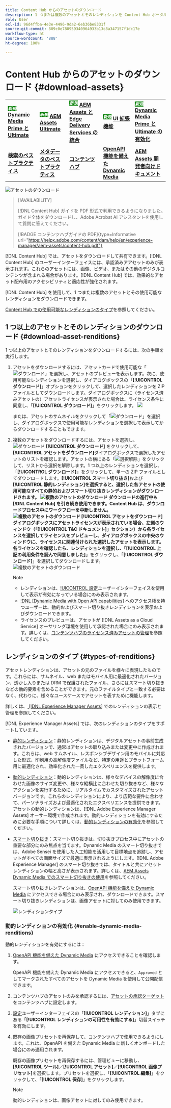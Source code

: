 ```yaml
---
title: Content Hub からのアセットのダウンロード
description: 1 つまたは複数のアセットとそのレンディションを Content Hub ポータルからダウンロードする方法について説明します。
role: User
exl-id: 96d4ffba-4e3e-4496-9da2-6eb36be8331f
source-git-commit: 809c0e780959340964933b13c8a347157f1dc17e
workflow-type: ht
source-wordcount: '888'
ht-degree: 100%

---
```


# Content Hub からのアセットのダウンロード {#download-assets}

<table>
    <tr>
        <td>
            <sup style= "background-color:#008000; color:#FFFFFF; font-weight:bold"><i>新規</i></sup> <a href="/help/assets/dynamic-media/dm-prime-ultimate.md"><b>Dynamic Media Prime と Ultimate</b></a>
        </td>
        <td>
            <sup style= "background-color:#008000; color:#FFFFFF; font-weight:bold"><i>新規</i></sup> <a href="/help/assets/assets-ultimate-overview.md"><b>AEM Assets Ultimate</b></a>
        </td>
        <td>
            <sup style= "background-color:#008000; color:#FFFFFF; font-weight:bold"><i>新規</i></sup> <a href="/help/assets/integrate-aem-assets-edge-delivery-services.md"><b>AEM Assets と Edge Delivery Services の統合</b></a>
        </td>
        <td>
            <sup style= "background-color:#008000; color:#FFFFFF; font-weight:bold"><i>新規</i></sup> <a href="/help/assets/aem-assets-view-ui-extensibility.md"><b>UI 拡張機能</b></a>
        </td>
          <td>
            <sup style= "background-color:#008000; color:#FFFFFF; font-weight:bold"><i>新規</i></sup> <a href="/help/assets/dynamic-media/enable-dynamic-media-prime-and-ultimate.md"><b>Dynamic Media Prime と Ultimate の有効化</b></a>
        </td>
    </tr>
    <tr>
        <td>
            <a href="/help/assets/search-best-practices.md"><b>検索のベストプラクティス</b></a>
        </td>
        <td>
            <a href="/help/assets/metadata-best-practices.md"><b>メタデータのベストプラクティス</b></a>
        </td>
        <td>
            <a href="/help/assets/product-overview.md"><b>コンテンツハブ</b></a>
        </td>
        <td>
            <a href="/help/assets/dynamic-media-open-apis-overview.md"><b>OpenAPI 機能を備えた Dynamic Media</b></a>
        </td>
        <td>
            <a href="https://developer.adobe.com/experience-cloud/experience-manager-apis/"><b>AEM Assets 開発者向けドキュメント</b></a>
        </td>
    </tr>
</table>

<!-- ![Download assets](assets/download-asset.jpg) -->
![アセットのダウンロード](assets/download-asset-genstudio.jpeg)

>[!AVAILABILITY]
>
> [!DNL Content Hub] ガイドを PDF 形式で利用できるようになりました。ガイド全体をダウンロードし、Adobe Acrobat AI アシスタントを使用して質問に答えてください。
>
>[!BADGE コンテンツハブガイドの PDF]{type=Informative url="https://helpx.adobe.com/content/dam/help/en/experience-manager/aem-assets/content-hub.pdf"}

[!DNL Content Hub] では、アセットをダウンロードして共有できます。[!DNL Content Hub] のユーザーインターフェイスには、承認済みアアセットのみが表示されます。これらのアセットには、画像、ビデオ、またはその他のデジタルコンテンツが含まれる場合があります。[!DNL Content Hub] では、効果的なアセット配布用のアクセシビリティと適応性が強化されます。

[!DNL Content Hub] を使用して、1 つまたは複数のアセットとその使用可能なレンディションをダウンロードできます。

[Content Hub での使用可能なレンディションのタイプ](#types-of-renditions)を参照してください。

## 1 つ以上のアセットとそのレンディションのダウンロード {#download-asset-renditions}

1 つ以上のアセットとそのレンディションをダウンロードするには、次の手順を実行します。

1. アセットをダウンロードするには、アセットカードで使用可能な「![ダウンロード](/help/assets/assets/download-icon.svg)」を選択し、アセットのプレビューを表示します。次に、使用可能なレンディションを選択し、ダイアログボックスの「**[!UICONTROL ダウンロード]**」オプションをクリックして、選択したレンディションを ZIP ファイルとしてダウンロードします。ダイアログボックスに（ライセンス済みアセットの）アセットライセンスが表示された場合は、ライセンス条件に同意し、「**[!UICONTROL ダウンロード]**」をクリックします。
   ![](/help/assets/assets/download-an-asset-CH-from-asset-card.png)

   または、アセットのサムネイルをクリックして「![ダウンロード](/help/assets/assets/download-icon.svg)」を選択し、ダイアログボックスで使用可能なレンディションを選択して表示してからダウンロードすることもできます。

1. 複数のアセットをダウンロードするには、アセットを選択し、![ダウンロード](/help/assets/assets/download-icon.svg) **[!UICONTROL ダウンロード]** をクリックして、**[!UICONTROL アセットをダウンロード]**&#x200B;ダイアログボックスで選択したアセットのリストを確認します。アセットの横にある「![選択解除](/help/assets/assets/Close.svg)」をクリックして、リストから選択を解除します。1 つ以上のレンディションを選択し、「**[!UICONTROL ダウンロード]**」をクリックして、単一の ZIP ファイルとしてダウンロードします。**[!UICONTROL スマート切り抜き]**&#x200B;および&#x200B;**[!UICONTROL 静的レンディション]**を選択すると、選択した各アセットの使用可能なすべての静的およびスマート切り抜きレンディションがダウンロードされます。
   ![複数のアセットのダウンロード](/help/assets/assets/download-multiple-assets-CH.png)
ダウンロードの進行中も [!DNL Content Hub] を引き続き使用できます。Content Hub は、ダウンロードプロセス中にワークフローを中断しません。
   ![複数のアセットのダウンロード](/help/assets/assets/download-assets-notification-ch.png)
**[!UICONTROL アセットをダウンロード]**&#x200B;ダイアログボックスにアセットライセンスが表示されている場合、左側のウィンドウ（「[!UICONTROL T&amp;C ドキュメント]」セクション）から各ライセンスを選択してライセンスをプレビューし、ダイアログボックスの中央のウィンドウに、ライセンスに関連付けられた選択したアセットを表示します。各ライセンスを確認したら、レンディションを選択し、「**[!UICONTROL 上記の利用条件を読んで同意しました]**」をクリックし、「**[!UICONTROL ダウンロード]**」を選択してダウンロードします。
   ![複数のアセットのダウンロード](/help/assets/assets/download-multiple-licensed-assets-CH.png)

   >[!NOTE]
   >
   >* レンディションは、[!UICONTROL 設定](/help/assets/configure-content-hub-ui-options.md#renditions-content-hub)ユーザーインターフェイスを使用して表示が有効になっている場合にのみ表示されます。
   >* [!DNL [Dynamic Media with Open API capabilities]](/help/assets/dynamic-media-open-apis-overview.md) へのアクセス権を持つユーザーは、動的およびスマート切り抜きレンディションを表示およびダウンロードできます。
   >* ライセンスのプレビューは、アセットが [!DNL Assets as a Cloud Service] オーサリング環境を使用して承認された場合にのみ表示されます。詳しくは、[コンテンツハブのライセンス済みアセットの管理](/help/assets/manage-licensed-assets-on-content-hub.md)を参照してください。

<!--

## Download an asset and its renditions {#download-asset-renditions} 

To download an asset and its renditions, execute the following steps: 

1. Click the asset to view its properties.

1. Click ![download](/help/assets/assets/download-icon.svg) to see the list of available asset renditions in the **[!UICONTROL Download]** panel.

   >[!NOTE]
   >
   >* The renditions display only if their visibility is enabled using the [Configuration](/help/assets/configure-content-hub-ui-options.md#renditions-content-hub) User Interface.
   >* You can download all [static, dynamic, and smart crop renditions](#types-of-renditions) while downloading an asset.

1. Select one or more renditions and click **[!UICONTROL Download]** to download the selected renditions as a zip file. 
While downloading a licensed asset, select **[!UICONTROL I have read and accepted the terms & conditions mentioned above]** before clicking **[!UICONTROL Download]**. You can also click **[!UICONTROL terms & conditions]** to view the asset license. The preview of the license displays only if the asset is approved using Assets as a Cloud Service authoring environment. For more information, see [Manage licensed assets on Content Hub](/help/assets/manage-licensed-assets-on-content-hub.md).

   ![Download single asset renditions](/help/assets/assets/download-single-asset-renditions.png)


If you are downloading a licensed asset, select **[!UICONTROL I have read and accepted the terms & conditions mentioned above]** and then click **[!UICONTROL Download]**. You can also click **[!UICONTROL terms & conditions]** to view the asset license. The preview of the license displays only if the asset is approved using Assets as a Cloud Service authoring environment. For more information, see [Manage licensed assets on Content Hub](/help/assets/manage-licensed-assets-on-content-hub.md).

>[!NOTE]
>
> The users with access to [Dynamic Media with Open API capabilities](/help/assets/dynamic-media-open-apis-overview.md) can view and download dynamic and smart crop renditions.

## Download multiple assets and their renditions {#download-multiple-assets-renditions} 

To download multiple assets and their renditions, execute the following steps: 

1. Select the assets and click ![download](/help/assets/assets/download-icon.svg) **[!UICONTROL Download]**. The [!UICONTROL Download assets] screen displays listing all the selected assets. 
1. Click **[!UICONTROL Download]** to select from the various download options to begin download:

    * **Download [!UICONTROL Originals]**: Select this option to download the selected assets in the original form.
    * **Download [!UICONTROL Static Renditions only]**: Select this option to download all available static renditions of assets except the original assets.
    * **Download [!UICONTROL Originals & Static Renditions]**: Select this option to download both original and static renditions of the selected assets. 

      ![Download multiple renditions](/help/assets/assets/download-multiple-renditions.png)

      >[!NOTE]
      >
      >* The renditions display only if their visibility is enabled using the [Configuration](/help/assets/configure-content-hub-ui-options.md#renditions-content-hub) User Interface.
      >* You can only download [static renditions](#types-of-renditions) while downloading multiple assets.

    If any of the selected asset is a licensed asset, click the license of the asset in left pane to see its preview, which enables you to select **[!UICONTROL I have read and accepted the terms & conditions mentioned above]** and then click **[!UICONTROL Download]**. The preview of the license displays only if the asset is approved using Assets as a Cloud Service authoring environment. For more information, see [Manage licensed assets on Content Hub](/help/assets/manage-licensed-assets-on-content-hub.md).

    <!--![download-multiple-license](/help/assets/assets/download-multiple-license.png)-->

<!--1. On the Content Hub homepage, select the asset and click **Download**. The **Download assets** dialog box displays a license or list of licenses associated with the selected assets in the left pane. 
1. Click a license in the left pane to see its PDF in the middle pane and the associated assets with it in the right pane. The license PDF preview is displayed only if the license is approved in your Assets as a Cloud Service environment. [Approve the license PDFs](/help/assets/approve-assets-content-hub.md) of the selected assets to see their previews.
1. Optional: Click ![remove-icon](/help/assets/assets/remove-icon.svg) to remove a license from the dialog box.
1. Select **I have read and accept all the terms and conditions mentioned above.** 
1. Click **Download** to download the selected assets.-->

<!---This dialog box displays the list of licenses associated with the selected assets in the left pane. Select a license to preview its terms and conditions (in pdf format) in the middle pane and the preview of the associated assets to the license in the right. Reviewed licenses are highlighted in light blue.


The dialog box that displays depends on whether the download list includes expired assets or only non-expired assets. <br/>
**Download expired assets dialog box:** This dialog box displays the expired assets' preview along with their expiry date in the left pane. The expired assets' count out of total selected displays in the right pane. Click **Proceed with all assets** to download expired assets with other assets (if present). The Download assets dialog box displays. See the [Download assets dialog box](#Download-asset-dialog-box) to proceed further.
    
    >[!NOTE]
    >
    >[Enable the download option for expired assets](/help/assets/configure-content-hub-ui-options.md#expired-assets-content-hub) to download them. Only expired assets that have enabled downloading are available for download.

   <a id="Download-asset-dialog-box"></a> **Download assets dialog box:** This dialog box displays the list of licenses associated with the selected assets in the left pane. Select a license to preview its terms and conditions (in pdf format) in the middle pane and the associated assets' preview and their count in the right pane. Reviewed licenses are highlighted in light blue.

    >[!NOTE]
    >
    > The **Download Asset dialog box** previews licensing terms and conditions only for approved licenses. [Approve the assets' licenses](/help/assets/approve-assets-content-hub.md) before downloading them to preview their licensing terms in the **Download Asset dialog box**.

1. Click  ![remove-icon](/help/assets/assets/remove-icon.svg) to remove a license from the download dialog box. 

1. Accept the terms and conditions and then click **Download** to download assets associated with the available licenses in the left pane.-->
<!--![download-multiple-license](/help/assets/assets/download-multiple-license.png)-->

<!---
### Download non-licensed Assets {#download-non-licensed-assets}

 To download non-licensed assets, select the assets and click ![download](/help/assets/assets/download-icon.svg) from the top rail.-->

## レンディションのタイプ {#types-of-renditions}

アセットレンディションは、アセットの元のファイルを様々に表現したものです。これらには、サムネイル、web またはモバイル用に最適化されたバージョン、透かし入りまたは DRM で保護されたファイル、さらにはスマート切り抜きなどの動的要素を含めることができます。元のファイルタイプと一致する必要はなく、代わりに、様々なユースケースでアセットを表すために機能します。

詳しくは、[ [!DNL Experience Manager Assets]](/help/assets/renditions.md) でのレンディションの表示と管理を参照してください。

[!DNL Experience Manager Assets] では、次のレンディションのタイプをサポートしています。

* [静的レンディション](/help/assets/renditions.md#static-renditions)：静的レンディションは、デジタルアセットの事前生成されたバージョンで、通常はアセットの取り込みまたは変更中に作成されます。これらは、web サムネイル、レスポンシブデザイン用のモバイルに対応した形式、印刷用の高解像度ファイルなど、特定の用途とプラットフォーム用に最適化され、効率化された一貫したエクスペリエンスを提供します。

* [動的レンディション](/help/assets/renditions.md#dynamic-renditions)：動的レンディションは、様々なデバイスの解像度に合わせた画像のサイズ変更や、様々な縦横比に合わせた切り抜きなど、様々なアクションを実行するために、リアルタイムでカスタマイズされたアセットバージョンです。これらのレンディションにより、より広範な要件に合わせて、パーソナライズおよび最適化されたエクスペリエンスを提供できます。アセットの動的レンディションは、[!DNL Adobe Experience Manager Assets] オーサー環境で作成されます。動的レンディションを有効にするために必要な手順について詳しくは、[動的レンディションの有効化](#enable-dynamic-media-renditions)を参照してください。

* [スマート切り抜き](/help/assets/dynamic-media/image-profiles.md#creating-image-profiles)：スマート切り抜きは、切り抜きプロセス中にアセットの重要な部分にのみ焦点を当てます。Dynamic Media のスマート切り抜きでは、Adobe Sensei を使用した人工知能を活用して目標地点を追跡し、アセットがすべての画面サイズで最適に表示されるようにします。[!DNL Adobe Experience Manager] のスマート切り抜きでは、タイトルと共にアセットレンディションの幅と高さが表示されます。詳しくは、[AEM Assets Dynamic Media でのスマート切り抜きの使用](https://experienceleague.adobe.com/ja/docs/experience-manager-learn/assets/dynamic-media/images/smart-crop-feature-video-use)を参照してください。

  スマート切り抜きレンディションは、[OpenAPI 機能を備えた Dynamic Media](/help/assets/dynamic-media-open-apis-overview.md) にアクセスできる場合にのみ表示され、ダウンロードできます。スマート切り抜きレンディションは、画像アセットに対してのみ使用できます。

  ![レンディションタイプ](/help/assets/assets/renditions-types.png)

### 動的レンディションの有効化 {#enable-dynamic-media-renditions}

動的レンディションを有効にするには：

1. [OpenAPI 機能を備えた Dynamic Media](/help/assets/dynamic-media-open-apis-overview.md) にアクセスできることを確認します。

   OpenAPI 機能を備えた Dynamic Media にアクセスできると、`Approved` としてマークされたすべてのアセットを Dynamic Media を使用して公開配信できます。

1. コンテンツハブのアセットのみを承認するには、[アセットの承認ターゲット](/help/assets/approve-assets-content-hub.md#set-approval-target)をコンテンツハブに設定します。

1. [設定](/help/assets/configure-content-hub-ui-options.md#access-configuration-options-content-hub)ユーザーインターフェイスの「**[!UICONTROL レンディション]**」タブにある「**[!UICONTROL レンディションの可用性を有効にする]**」切替スイッチを有効にします。

1. 既存の画像プリセットを再保存して、コンテンツハブで使用できるようにします。これは、OpenAPI を備えた Dynamic Media に新しくオンボードした場合にのみ適用されます。

   既存の画像プリセットを再保存するには、管理ビューに移動し、**[!UICONTROL ツール]**／**[!UICONTROL アセット]**／**[!UICONTROL 画像プリセット]**&#x200B;を選択します。プリセットを選択し、「**[!UICONTROL 編集]**」をクリックして、「**[!UICONTROL 保存]**」をクリックします。



   >[!NOTE]
   > 
   > 動的レンディションは、画像アセットに対してのみ使用できます。



